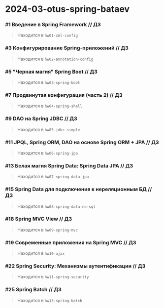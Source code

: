 # 2024-03-otus-spring-bataev

### #1 Введение в Spring Framework // ДЗ 

> Находится в `hw01-xml-config`

### #3 Конфигурирование Spring-приложений // ДЗ

> Находится в `hw02-annotation-config`


### #5 "Черная магия" Spring Boot // ДЗ

> Находится в `hw03-spring-boot`

### #7 Продвинутая конфигурация (часть 2) // ДЗ

> Находится в `hw04-spring-shell`

### #9 DAO на Spring JDBC // ДЗ 

> Находится в `hw05-jdbc-simple`

### #11 JPQL, Spring ORM, DAO на основе Spring ORM + JPA // ДЗ

> Находится в `hw06-spring-jpa`

### #13 Белая магия Spring Data: Spring Data JPA // ДЗ

> Находится в `hw07-spring-data-jpa`

### #15 Spring Data для подключения к нереляционным БД // ДЗ

> Находится в `hw08-spring-data-no-sql`

### #18 Spring MVC View // ДЗ 

> Находится в `hw09-spring-mvc`

### #19 Современные приложения на Spring MVC // ДЗ 

> Находится в `hw10-ajax`

### #22 Spring Security: Механизмы аутентификации // ДЗ

> Находится в `hw11-spring-security`

### #25 Spring Batch // ДЗ 

> Находится в `hw13-spring-batch`